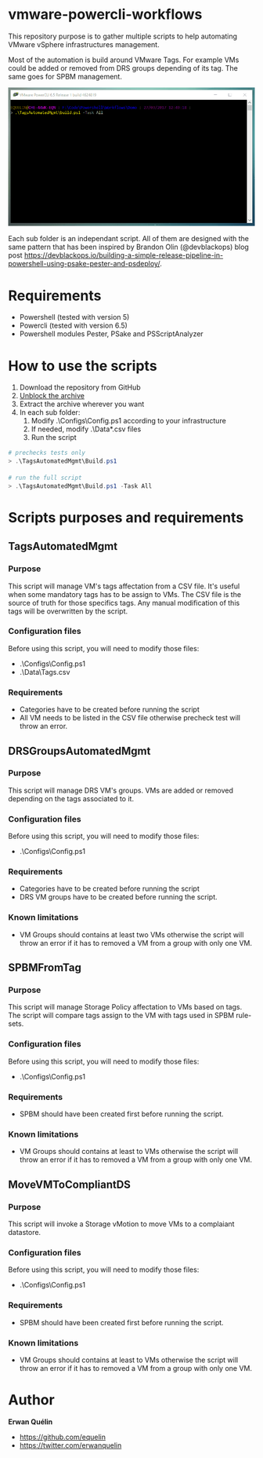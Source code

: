 # vmware-powercli-workflows

This repository purpose is to gather multiple scripts to help automating VMware vSphere infrastructures management. 

Most of the automation is build around VMware Tags. For example VMs could be added or removed from DRS groups depending of its tag. The same goes for SPBM management.

![](./Img/TagsAutomatedMgmt.gif)

Each sub folder is an independant script. All of them are designed with the same pattern that has been inspired by Brandon Olin (@devblackops) blog post https://devblackops.io/building-a-simple-release-pipeline-in-powershell-using-psake-pester-and-psdeploy/.

# Requirements

- Powershell (tested with version 5)
- Powercli (tested with version 6.5) 
- Powershell modules Pester, PSake and PSScriptAnalyzer

# How to use the scripts

1. Download the repository from GitHub
2. [Unblock the archive](https://dmitrysotnikov.wordpress.com/2010/12/30/unblocking-powergui-add-ons-and-powershell-modules/)
3. Extract the archive wherever you want
4. In each sub folder:
   1. Modify .\Configs\Config.ps1 according to your infrastructure
   2. If needed, modify .\Data\*.csv files
   3. Run the script

```Powershell
# prechecks tests only
> .\TagsAutomatedMgmt\Build.ps1

# run the full script
> .\TagsAutomatedMgmt\Build.ps1 -Task All
```

# Scripts purposes and requirements

## TagsAutomatedMgmt

### Purpose

This script will manage VM's tags affectation from a CSV file. It's useful when some mandatory tags has to be assign to VMs.
The CSV file is the source of truth for those specifics tags. Any manual modification of this tags will be overwritten by the script.

### Configuration files

Before using this script, you will need to modify those files:
- .\Configs\Config.ps1
- .\Data\Tags.csv

### Requirements

- Categories have to be created before running the script
- All VM needs to be listed in the CSV file otherwise precheck test will throw an error.

## DRSGroupsAutomatedMgmt

### Purpose

This script will manage DRS VM's groups. VMs are added or removed depending on the tags associated to it.

### Configuration files

Before using this script, you will need to modify those files:
- .\Configs\Config.ps1

### Requirements

- Categories have to be created before running the script
- DRS VM groups have to be created before running the script.

### Known limitations

- VM Groups should contains at least two VMs otherwise the script will throw an error if it has to removed a VM from a group with only one VM.

## SPBMFromTag

### Purpose

This script will manage Storage Policy affectation to VMs based on tags. The script will compare tags assign to the VM with tags used in SPBM rule-sets. 

### Configuration files

Before using this script, you will need to modify those files:
- .\Configs\Config.ps1

### Requirements

- SPBM should have been created first before running the script.

### Known limitations

- VM Groups should contains at least to VMs otherwise the script will throw an error if it has to removed a VM from a group with only one VM.

## MoveVMToCompliantDS

### Purpose

This script will invoke a Storage vMotion to move VMs to a complaiant datastore.

### Configuration files

Before using this script, you will need to modify those files:
- .\Configs\Config.ps1

### Requirements

- SPBM should have been created first before running the script.

### Known limitations

- VM Groups should contains at least to VMs otherwise the script will throw an error if it has to removed a VM from a group with only one VM.

# Author

**Erwan Quélin**
- <https://github.com/equelin>
- <https://twitter.com/erwanquelin>